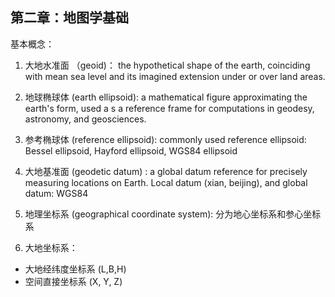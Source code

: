 ## 第二章：地图学基础

基本概念：

1. 大地水准面 （geoid)： the hypothetical shape of the earth, coinciding with mean sea level and its imagined extension under or over land areas.

2. 地球椭球体 (earth ellipsoid): a mathematical figure approximating the earth's form, used a s a reference frame for computations in geodesy, astronomy, and geosciences.

3. 参考椭球体 (reference ellipsoid): commonly used reference ellipsoid: Bessel ellipsoid, Hayford ellipsoid, WGS84 ellipsoid

4. 大地基准面 (geodetic datum) : a global datum reference for precisely measuring locations on Earth. Local datum (xian, beijing), and global datum: WGS84

5. 地理坐标系 (geographical coordinate system): 分为地心坐标系和参心坐标系

6. 大地坐标系：

- 大地经纬度坐标系 (L,B,H)
- 空间直接坐标系 (X, Y, Z)
